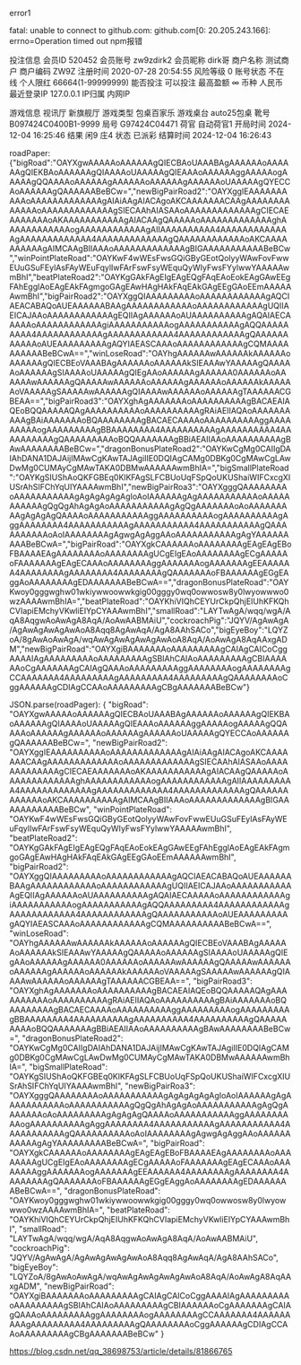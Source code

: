 error1

fatal: unable to connect to github.com: github.com[0: 20.205.243.166]: errno=Operation timed out npm报错

投注信息
会员ID	520452	会员账号	zw9zdirk2	会员昵称	dirk哥	商户名称	测试商户	商户编码	ZW9Z
注册时间	2020-07-28 20:54:55	风险等级	0	账号状态	不在线	个人限红	66664(1-99999999)	能否投注	可以投注
最高盈额	∞	币种	人民币	最近登录IP	127.0.0.1	IP归属	内网IP		

游戏信息
视讯厅	新旗舰厅	游戏类型	包桌百家乐	游戏桌台	auto25包桌	靴号	B097424C0400B1-9999	局号	G97424C04471
荷官	自动荷官1	开局时间	2024-12-04 16:25:46	结果	闲9 庄4	状态	已派彩	结算时间	2024-12-04 16:26:43

roadPaper:
{"bigRoad":"OAYXgwAAAAAoAAAAAAgQIECBAoUAAABAgAAAAAAoAAAAAAgQIEKBAoAAAAAAgQIAAAAoUAAAAAgQIEAAAoAAAAAAggAAAAAogAAAAAgQQAAAAoAAAAAAgAAAAAAoAAAAAAgAAAAAAoUAAAAAgQYECCAoAAAAAAgQAAAAAABeBCw=","newBigPairRoad2":"OAYXggIEAAAAAAAAAAoAAAAAAAAAAAAAgAIAiAAgAIACAgoAKCAAAAAAACAAgAAAAAAAAAAAAAoAAAAAAAAAAAAAgSIECAAhAIASAAoAAAAAAAAAAAAAgCIECAEAAAAAAAoAKAAAAAAAAAAAgAIACAAgQAAAAAoAAAAAAAAAAAAAghAAAAAAAAAAAAogAAAAAAAAAAAAgAIIAAAAAAAAAA4AAAAAAAAAAAAAgAAAAAAAAAAAAA4AAAAAAAAAAAAAgQAAAAAAAAAAAAoAKCAAAAAAAAAAgAIMCAAgBIIAAAoAAAAAAAAAAAAAgBIGAAAAAAAAAAABeBCw","winPointPlateRoad":"OAYKwF4wWEsFwsGQiGByGEotQolyyWAwFovFwwEUuGSuFEylAsFAyWEuFqylIwFArFswFsyWEquQyWIyFwsFYylwwYAAAAAwmBhI","beatPlateRoad2":"OAYKgGAkFAgEIgEAgEQgFAqEAoEokEAgGAwEEgFAhEgglAoEAgEAkFAgmgoGAgEAwHAgHAkFAqEAkGAgEEgGAoEEmAAAAAAwmBhI","bigPairRoad2":"OAYXggQIAAAAAAAAAoAAAAAAAAAAAAgAQCIAEACABAQoAUEAAAAAABAAgAAAAAAAAAAAAoAAAAAAAAAAAAgUQIIAEICAJAAoAAAAAAAAAAAAgEQIIAgAAAAAAoAUAAAAAAAAAAgAQAIAECAAAAAoAAAAAAAAAAAAgiAAAAAAAAAAAogAAAAAAAAAAAgAQQAAAAAAAAA4AAAAAAAAAAAAgAAAAAAAAAAAA4AAAAAAAAAAAAgQAAAAAAAAAAAoAUEAAAAAAAAAgAQYIAEASCAAAoAAAAAAAAAAAAgCQMAAAAAAAAAABeBCwA==","winLoseRoad":"OAYhgAAAAAAwAAAAAAkAAAAAAoAAAAAAgQIECBEoVAAABAgAAAAAAoAAAAAAkSIEAAAwYAAAAAgQAAAAAoAAAAAAgSIAAAAoUAAAAAgQIEgAAoAAAAAAgAAAAAA0AAAAAAoAAAAAAwAAAAAAgQAAAAAwAAAAAAoAAAAAAgAAAAAAoAAAAAAkAAAAAAoVAAAAAgSAAAAAwAAAAAAgQIAAAAwAAAAAAoAAAAAAgTAAAAAACGBEAA==","bigPairRoad3":"OAYXghAgAAAAAAAoAAAAAAAAAAgBACAEAIAQEoBQQAAAAAQAgAAAAAAAAAAoAAAAAAAAAAgRAiAEIIAQAoAAAAAAAAAAgBAiAAAAAAAoBQAAAAAAAAgBACAECAAAAoAAAAAAAAAAggAAAAAAAAAogAAAAAAAAAgBBAAAAAAAA4AAAAAAAAAAgAAAAAAAAAA4AAAAAAAAAAgQAAAAAAAAAoBQQAAAAAAAgBBiAEAIIAAoAAAAAAAAAAgBAwAAAAAAAABeBCw=","dragonBonusPlateRoad2":"OAYKwCgMg0CAIIgDAIAhDANA1DAJAijIMAwCgKAwTAJAgiIIE0DQIAgCAMg0DBKg0CgMAwCgLAwDwMg0CUMAyCgMAwTAKA0DBMwAAAAAAwmBhIA=","bigSmallPlateRoad":"OAYKgSIUShAoQKFGBEq0KlKFAgSLFCBUoUqFSpQoUKUShaiWIFCxcgXIUSrAhSIFChYqUIYAAAAwmBhI","newBigPairRoa3":"OAYXgggQAAAAAAAAoAAAAAAAAAAAgAgAgAgAgAgIoAoIAAAAAAgAgAAAAAAAAAAAoAAAAAAAAAAAgQgQgAhAgAgAoAAAAAAAAAAAgAgQgAAAAAAAoAoAAAAAAAAAgAgAgAgQAAAAoAAAAAAAAAAAggAAAAAAAAAAogAAAAAAAAAAgAggAAAAAAAA4AAAAAAAAAAAgAAAAAAAAAAA4AAAAAAAAAAAgQAAAAAAAAAAoAoIAAAAAAAAgAgwgAgAggAAoAAAAAAAAAAAgAgYAAAAAAAAABeBCwA=","bigPairRoad":"OAYXgkCAAAAAAoAAAAAAAAgEAgEAgEBoFBAAAAEAgAAAAAAAAoAAAAAAAAgUCgEIgEAoAAAAAAAAgECgAAAAAoFAAAAAAAgEAgECAAAoAAAAAAAAggAAAAAAAogAAAAAAAgEEAAAAAA4AAAAAAAAgAAAAAAAA4AAAAAAAAgQAAAAAAAoFBAAAAAAgEGgEAggAoAAAAAAAAgEDAAAAAAABeBCwA==","dragonBonusPlateRoad":"OAYKwoy0gggwghw01wkiywwoowwkgig00gggy0wq0owwosw8y0lwyowwwo0wzAAAAwmBhIA=","beatPlateRoad":"OAYKhiVIQhCEYUrCkpQhjEIUhKFKQhCVIapiEMchyVKwliEIYpCYAAAwmBhI","smallRoad":"LAYTwAgA/wqq/wgA/AqA8AqgwAoAwAgA8AqA/AoAwAABMAiU","cockroachPig":"JQYV/AgAwAgA/AgAwAgAwAgAwAoA8Aqq8AgAwAqA/AgA8AAhSACo","bigEyeBoy":"LQYZoA/8gAwAoAwAgA/wqAwAgAwAgAwAgAwAoA8AqA/AoAwAgA8AqAAxgADM","newBigPairRoad":"OAYXgiBAAAAAAAoAAAAAAAAAgCAIAgCAICoCggAAAAIAgAAAAAAAAAoAAAAAAAAAgSBIAhCAIAoAAAAAAAAAgCBIAAAAAAoCgAAAAAAAgCAIAgQAAAoAAAAAAAAAggAAAAAAAAogAAAAAAAAgCCAAAAAAA4AAAAAAAAAgAAAAAAAAA4AAAAAAAAAgQAAAAAAAAoCggAAAAAAgCDIAgCCAAoAAAAAAAAAgCBgAAAAAAABeBCw"}

JSON.parse(roadPager):
{
    "bigRoad": "OAYXgwAAAAAoAAAAAAgQIECBAoUAAABAgAAAAAAoAAAAAAgQIEKBAoAAAAAAgQIAAAAoUAAAAAgQIEAAAoAAAAAAggAAAAAogAAAAAgQQAAAAoAAAAAAgAAAAAAoAAAAAAgAAAAAAoUAAAAAgQYECCAoAAAAAAgQAAAAAABeBCw=",
    "newBigPairRoad2": "OAYXggIEAAAAAAAAAAoAAAAAAAAAAAAAgAIAiAAgAIACAgoAKCAAAAAAACAAgAAAAAAAAAAAAAoAAAAAAAAAAAAAgSIECAAhAIASAAoAAAAAAAAAAAAAgCIECAEAAAAAAAoAKAAAAAAAAAAAgAIACAAgQAAAAAoAAAAAAAAAAAAAghAAAAAAAAAAAAogAAAAAAAAAAAAgAIIAAAAAAAAAA4AAAAAAAAAAAAAgAAAAAAAAAAAAA4AAAAAAAAAAAAAgQAAAAAAAAAAAAoAKCAAAAAAAAAAgAIMCAAgBIIAAAoAAAAAAAAAAAAAgBIGAAAAAAAAAAABeBCw",
    "winPointPlateRoad": "OAYKwF4wWEsFwsGQiGByGEotQolyyWAwFovFwwEUuGSuFEylAsFAyWEuFqylIwFArFswFsyWEquQyWIyFwsFYylwwYAAAAAwmBhI",
    "beatPlateRoad2": "OAYKgGAkFAgEIgEAgEQgFAqEAoEokEAgGAwEEgFAhEgglAoEAgEAkFAgmgoGAgEAwHAgHAkFAqEAkGAgEEgGAoEEmAAAAAAwmBhI",
    "bigPairRoad2": "OAYXggQIAAAAAAAAAoAAAAAAAAAAAAgAQCIAEACABAQoAUEAAAAAABAAgAAAAAAAAAAAAoAAAAAAAAAAAAgUQIIAEICAJAAoAAAAAAAAAAAAgEQIIAgAAAAAAoAUAAAAAAAAAAgAQAIAECAAAAAoAAAAAAAAAAAAgiAAAAAAAAAAAogAAAAAAAAAAAgAQQAAAAAAAAA4AAAAAAAAAAAAgAAAAAAAAAAAA4AAAAAAAAAAAAgQAAAAAAAAAAAoAUEAAAAAAAAAgAQYIAEASCAAAoAAAAAAAAAAAAgCQMAAAAAAAAAABeBCwA==",
    "winLoseRoad": "OAYhgAAAAAAwAAAAAAkAAAAAAoAAAAAAgQIECBEoVAAABAgAAAAAAoAAAAAAkSIEAAAwYAAAAAgQAAAAAoAAAAAAgSIAAAAoUAAAAAgQIEgAAoAAAAAAgAAAAAA0AAAAAAoAAAAAAwAAAAAAgQAAAAAwAAAAAAoAAAAAAgAAAAAAoAAAAAAkAAAAAAoVAAAAAgSAAAAAwAAAAAAgQIAAAAwAAAAAAoAAAAAAgTAAAAAACGBEAA==",
    "bigPairRoad3": "OAYXghAgAAAAAAAoAAAAAAAAAAgBACAEAIAQEoBQQAAAAAQAgAAAAAAAAAAoAAAAAAAAAAgRAiAEIIAQAoAAAAAAAAAAgBAiAAAAAAAoBQAAAAAAAAgBACAECAAAAoAAAAAAAAAAggAAAAAAAAAogAAAAAAAAAgBBAAAAAAAA4AAAAAAAAAAgAAAAAAAAAA4AAAAAAAAAAgQAAAAAAAAAoBQQAAAAAAAgBBiAEAIIAAoAAAAAAAAAAgBAwAAAAAAAABeBCw=",
    "dragonBonusPlateRoad2": "OAYKwCgMg0CAIIgDAIAhDANA1DAJAijIMAwCgKAwTAJAgiIIE0DQIAgCAMg0DBKg0CgMAwCgLAwDwMg0CUMAyCgMAwTAKA0DBMwAAAAAAwmBhIA=",
    "bigSmallPlateRoad": "OAYKgSIUShAoQKFGBEq0KlKFAgSLFCBUoUqFSpQoUKUShaiWIFCxcgXIUSrAhSIFChYqUIYAAAAwmBhI",
    "newBigPairRoa3": "OAYXgggQAAAAAAAAoAAAAAAAAAAAgAgAgAgAgAgIoAoIAAAAAAgAgAAAAAAAAAAAoAAAAAAAAAAAgQgQgAhAgAgAoAAAAAAAAAAAgAgQgAAAAAAAoAoAAAAAAAAAgAgAgAgQAAAAoAAAAAAAAAAAggAAAAAAAAAAogAAAAAAAAAAgAggAAAAAAAA4AAAAAAAAAAAgAAAAAAAAAAA4AAAAAAAAAAAgQAAAAAAAAAAoAoIAAAAAAAAgAgwgAgAggAAoAAAAAAAAAAAgAgYAAAAAAAAABeBCwA=",
    "bigPairRoad": "OAYXgkCAAAAAAoAAAAAAAAgEAgEAgEBoFBAAAAEAgAAAAAAAAoAAAAAAAAgUCgEIgEAoAAAAAAAAgECgAAAAAoFAAAAAAAgEAgECAAAoAAAAAAAAggAAAAAAAogAAAAAAAgEEAAAAAA4AAAAAAAAgAAAAAAAA4AAAAAAAAgQAAAAAAAoFBAAAAAAgEGgEAggAoAAAAAAAAgEDAAAAAAABeBCwA==",
    "dragonBonusPlateRoad": "OAYKwoy0gggwghw01wkiywwoowwkgig00gggy0wq0owwosw8y0lwyowwwo0wzAAAAwmBhIA=",
    "beatPlateRoad": "OAYKhiVIQhCEYUrCkpQhjEIUhKFKQhCVIapiEMchyVKwliEIYpCYAAAwmBhI",
    "smallRoad": "LAYTwAgA/wqq/wgA/AqA8AqgwAoAwAgA8AqA/AoAwAABMAiU",
    "cockroachPig": "JQYV/AgAwAgA/AgAwAgAwAgAwAoA8Aqq8AgAwAqA/AgA8AAhSACo",
    "bigEyeBoy": "LQYZoA/8gAwAoAwAgA/wqAwAgAwAgAwAgAwAoA8AqA/AoAwAgA8AqAAxgADM",
    "newBigPairRoad": "OAYXgiBAAAAAAAoAAAAAAAAAgCAIAgCAICoCggAAAAIAgAAAAAAAAAoAAAAAAAAAgSBIAhCAIAoAAAAAAAAAgCBIAAAAAAoCgAAAAAAAgCAIAgQAAAoAAAAAAAAAggAAAAAAAAogAAAAAAAAgCCAAAAAAA4AAAAAAAAAgAAAAAAAAA4AAAAAAAAAgQAAAAAAAAoCggAAAAAAgCDIAgCCAAoAAAAAAAAAgCBgAAAAAAABeBCw"
}

https://blog.csdn.net/qq_38698753/article/details/81866765